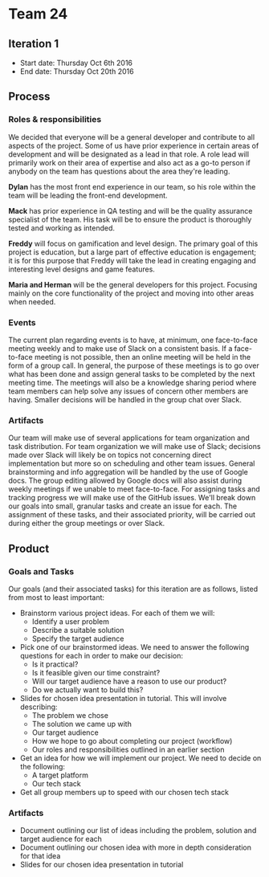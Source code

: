 # Team 24

## Iteration 1

 * Start date: Thursday Oct 6th 2016
 * End date: Thursday Oct 20th 2016

## Process

### Roles & responsibilities

We decided that everyone will be a general developer and contribute to all aspects of the project. Some of us have prior experience in certain areas of development and will be designated as a lead in that role. A role lead will primarily work on their area of expertise and also act as a go-to person if anybody on the team has questions about the area they're leading.

**Dylan** has the most front end experience in our team, so his role within the team will be leading the front-end development.

**Mack** has prior experience in QA testing and will be the quality assurance specialist of the team. His task will be to ensure the product is thoroughly tested and working as intended.

**Freddy** will focus on gamification and level design. The primary goal of this project is education, but a large part of effective education is engagement; it is for this purpose that Freddy will take the lead in creating engaging and interesting level designs and game features.

**Maria and Herman** will be the general developers for this project. Focusing mainly on the core functionality of the project and moving into other areas when needed.

### Events

The current plan regarding events is to have, at minimum, one face-to-face meeting weekly and to make use of Slack on a consistent basis. If a face-to-face meeting is not possible, then an online meeting will be held in the form of a group call. In general, the purpose of these meetings is to go over what has been done and assign general tasks to be completed by the next meeting time. The meetings will also be a knowledge sharing period where team members can help solve any issues of concern other members are having. Smaller decisions will be handled in the group chat over Slack.
 
### Artifacts

Our team will make use of several applications for team organization and task distribution. For team organization we will make use of Slack; decisions made over Slack will likely be on topics not concerning direct implementation but more so on scheduling and other team issues. General brainstorming and info aggregation will be handled by the use of Google docs. The group editing allowed by Google docs will also assist during weekly meetings if we unable to meet face-to-face. For assigning tasks and tracking progress we will make use of the GitHub issues. We'll break down our goals into small, granular tasks and create an issue for each. The assignment of these tasks, and their associated priority, will be carried out during either the group meetings or over Slack.


## Product

### Goals and Tasks

Our goals (and their associated tasks) for this iteration are as follows, listed from most to least important:

* Brainstorm various project ideas. For each of them we will:
  * Identify a user problem
  * Describe a suitable solution
  * Specify the target audience
* Pick one of our brainstormed ideas. We need to answer the following questions for each in order to make our decision:
  * Is it practical?
  * Is it feasible given our time constraint?
  * Will our target audience have a reason to use our product?
  * Do we actually want to build this?
* Slides for chosen idea presentation in tutorial. This will involve describing:
  * The problem we chose
  * The solution we came up with
  * Our target audience
  * How we hope to go about completing our project (workflow)
  * Our roles and responsibilities outlined in an earlier section
* Get an idea for how we will implement our project. We need to decide on the following:
  * A target platform
  * Our tech stack
* Get all group members up to speed with our chosen tech stack

### Artifacts

* Document outlining our list of ideas including the problem, solution and target audience for each
* Document outlining our chosen idea with more in depth consideration for that idea
* Slides for our chosen idea presentation in tutorial

